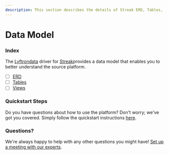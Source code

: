 ```yaml
---
description: This section describes the details of Streak ERD, Tables, and Views.
---
```


# Data Model

### Index

The  [Lyftrondata](https://www.lyftrondata.com/) driver for [Streak](https://www.lyftrondata.com/integration/sales-analytics/streak/)provides a data model that enables you to better understand the source platform.

* [ ] [ERD](../../../sales-analytics/streak/data-model/erd.md)
* [ ] [Tables](../../../sales-analytics/streak/data-model/tables.md)
* [ ] [Views](../../../sales-analytics/streak/data-model/views.md)

### Quickstart Steps

Do you have questions about how to use the platform? Don't worry; we've got you covered. Simply follow the quickstart instructions [here](../../../sales-analytics/streak/quickstart-steps.md).

### Questions? <a href="#questions" id="questions"></a>

We're always happy to help with any other questions you might have! [Set up a meeting with our experts](https://www.lyftrondata.com/book-a-meeting/).


